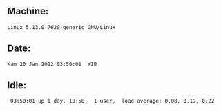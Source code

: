 ## Machine:
```
Linux 5.13.0-7620-generic GNU/Linux
```
## Date:
```
Kam 20 Jan 2022 03:50:01  WIB
```
## Idle:
```
 03:50:01 up 1 day, 18:58,  1 user,  load average: 0,08, 0,19, 0,22
```
